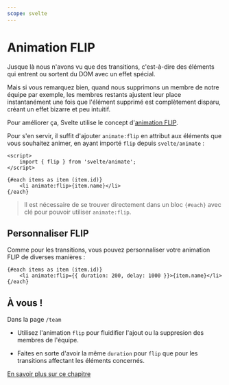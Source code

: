 ```yaml
---
scope: svelte
---
```


# Animation FLIP

Jusque là nous n'avons vu que des transitions, c'est-à-dire des éléments qui entrent ou sortent du DOM avec un effet spécial.

Mais si vous remarquez bien, quand nous supprimons un membre de notre équipe par exemple, les membres restants ajustent leur place instantanément une fois que l'élément supprimé est complètement disparu, créant un effet bizarre et peu intuitif.

Pour améliorer ça, Svelte utilise le concept d'[animation FLIP](https://aerotwist.com/blog/flip-your-animations).

Pour s'en servir, il suffit d'ajouter `animate:flip` en attribut aux éléments que vous souhaitez animer, en ayant importé `flip` depuis `svelte/animate` :

```svelte
<script>
	import { flip } from 'svelte/animate';
</script>

{#each items as item (item.id)}
	<li animate:flip>{item.name}</li>
{/each}
```

> Il est nécessaire de se trouver directement dans un bloc `{#each}` avec clé pour pouvoir utiliser `animate:flip`.

## Personnaliser FLIP

Comme pour les transitions, vous pouvez personnaliser votre animation FLIP de diverses manières :

```svelte
{#each items as item (item.id)}
	<li animate:flip={{ duration: 200, delay: 1000 }}>{item.name}</li>
{/each}
```

## À vous !

<section class='task'>

Dans la page `/team`

- Utilisez l'animation `flip` pour fluidifier l'ajout ou la suppresion des membres de l'équipe.

- Faites en sorte d'avoir la même `duration` pour `flip` que pour les transitions affectant les éléments concernés.

</section>

[En savoir plus sur ce chapitre](https://svelte.dev/docs/svelte-animate#flip)

